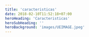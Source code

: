 ```yaml
---
title: 'caracteristicas'
date: 2018-02-10T11:52:18+07:00
heroHeading: 'Caracteristicas'
heroSubHeading: ''
heroBackground: 'images/UEIMAGE.jpeg'
---
```

